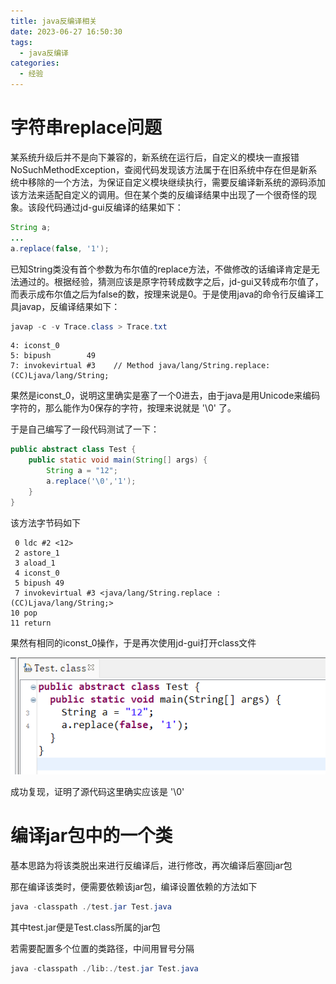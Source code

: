 ```yaml
---
title: java反编译相关
date: 2023-06-27 16:50:30
tags:
  - java反编译
categories:
  - 经验
---
```


# 字符串replace问题

某系统升级后并不是向下兼容的，新系统在运行后，自定义的模块一直报错NoSuchMethodException，查阅代码发现该方法属于在旧系统中存在但是新系统中移除的一个方法，为保证自定义模块继续执行，需要反编译新系统的源码添加该方法来适配自定义的调用。但在某个类的反编译结果中出现了一个很奇怪的现象。该段代码通过jd-gui反编译的结果如下：

```java
String a;
...
a.replace(false, '1');
```

已知String类没有首个参数为布尔值的replace方法，不做修改的话编译肯定是无法通过的。根据经验，猜测应该是原字符转成数字之后，jd-gui又转成布尔值了，而表示成布尔值之后为false的数，按理来说是0。于是使用java的命令行反编译工具javap，反编译结果如下：

```powershell
javap -c -v Trace.class > Trace.txt
```

```
4: iconst_0
5: bipush        49
7: invokevirtual #3    // Method java/lang/String.replace:(CC)Ljava/lang/String;
```

果然是iconst_0，说明这里确实是塞了一个0进去，由于java是用Unicode来编码字符的，那么能作为0保存的字符，按理来说就是 '\\0' 了。

于是自己编写了一段代码测试了一下：

```java
public abstract class Test {
    public static void main(String[] args) {
        String a = "12";
        a.replace('\0','1');
    }
}
```

该方法字节码如下

```
 0 ldc #2 <12>
 2 astore_1
 3 aload_1
 4 iconst_0
 5 bipush 49
 7 invokevirtual #3 <java/lang/String.replace : (CC)Ljava/lang/String;>
10 pop
11 return
```

果然有相同的iconst_0操作，于是再次使用jd-gui打开class文件

![image-20230627141817068](java反编译相关/image-20230627141817068.png)

成功复现，证明了源代码这里确实应该是 '\\0'

# 编译jar包中的一个类

基本思路为将该类脱出来进行反编译后，进行修改，再次编译后塞回jar包

那在编译该类时，便需要依赖该jar包，编译设置依赖的方法如下

```powershell
java -classpath ./test.jar Test.java
```

其中test.jar便是Test.class所属的jar包

若需要配置多个位置的类路径，中间用冒号分隔

```powershell
java -classpath ./lib:./test.jar Test.java
```

